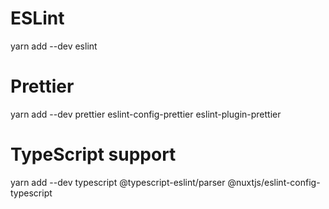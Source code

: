 # ESLint

yarn add --dev eslint

# Prettier

yarn add --dev prettier eslint-config-prettier eslint-plugin-prettier

# TypeScript support

yarn add --dev typescript @typescript-eslint/parser @nuxtjs/eslint-config-typescript
